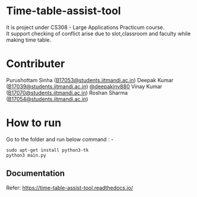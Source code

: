 # Time-table-assist-tool
It is project under CS308 - Large Applications Practicum course. </br>
It support checking of conflict arise due to slot,classroom and faculty while making time table.

# Contributer
Purushottam Sinha (B17053@students.iitmandi.ac.in) 
Deepak Kumar (B17039@students.iitmandi.ac.in) [@deepakjnv880](https://github.com/deepakjnv880)
Vinay Kumar (B17070@students.iitmandi.ac.in)
Roshan Sharma (B17054@students.iitmandi.ac.in)


# How to run
Go to the folder and run below command : -

    sudo apt-get install python3-tk
    python3 main.py

## Documentation
Refer: https://time-table-assist-tool.readthedocs.io/
